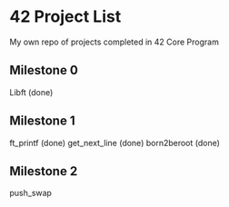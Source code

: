 # 42 Project List

My own repo of projects completed in 42 Core Program

## Milestone 0

Libft (done)

## Milestone 1

ft_printf (done)
get_next_line (done)
born2beroot (done)

## Milestone 2

push_swap
